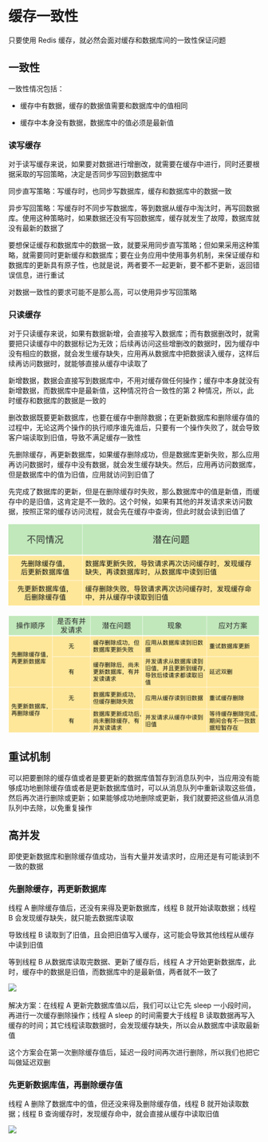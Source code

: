 # 缓存一致性

只要使用 Redis 缓存，就必然会面对缓存和数据库间的一致性保证问题

## 一致性

一致性情况包括：

- 缓存中有数据，缓存的数据值需要和数据库中的值相同

- 缓存中本身没有数据，数据库中的值必须是最新值

### 读写缓存

对于读写缓存来说，如果要对数据进行增删改，就需要在缓存中进行，同时还要根据采取的写回策略，决定是否同步写回到数据库中

同步直写策略：写缓存时，也同步写数据库，缓存和数据库中的数据一致

异步写回策略：写缓存时不同步写数据库，等到数据从缓存中淘汰时，再写回数据库。使用这种策略时，如果数据还没有写回数据库，缓存就发生了故障，数据库就没有最新的数据了

要想保证缓存和数据库中的数据一致，就要采用同步直写策略；但如果采用这种策略，就需要同时更新缓存和数据库；要在业务应用中使用事务机制，来保证缓存和数据库的更新具有原子性，也就是说，两者要不一起更新，要不都不更新，返回错误信息，进行重试

对数据一致性的要求可能不是那么高，可以使用异步写回策略

### 只读缓存

对于只读缓存来说，如果有数据新增，会直接写入数据库；而有数据删改时，就需要把只读缓存中的数据标记为无效；后续再访问这些增删改的数据时，因为缓存中没有相应的数据，就会发生缓存缺失，应用再从数据库中把数据读入缓存，这样后续再访问数据时，就能够直接从缓存中读取了

新增数据，数据会直接写到数据库中，不用对缓存做任何操作；缓存中本身就没有新增数据，而数据库中是最新值，这种情况符合一致性的第 2 种情况，所以，此时缓存和数据库的数据是一致的

删改数据既要更新数据库，也要在缓存中删除数据；在更新数据库和删除缓存值的过程中，无论这两个操作的执行顺序谁先谁后，只要有一个操作失败了，就会导致客户端读取到旧值，导致不满足缓存一致性

先删除缓存，再更新数据库，如果缓存删除成功，但是数据库更新失败，那么应用再访问数据时，缓存中没有数据，就会发生缓存缺失。然后，应用再访问数据库，但是数据库中的值为旧值，应用就访问到旧值了

先完成了数据库的更新，但是在删除缓存时失败，那么数据库中的值是新值，而缓存中的是旧值，这肯定是不一致的。这个时候，如果有其他的并发请求来访问数据，按照正常的缓存访问流程，就会先在缓存中查询，但此时就会读到旧值了

![](../../Picture/Redis/note/cache_consistency/01.png)

![](../../Picture/Redis/note/cache_consistency/02.png)

## 重试机制

可以把要删除的缓存值或者是要更新的数据库值暂存到消息队列中，当应用没有能够成功地删除缓存值或者是更新数据库值时，可以从消息队列中重新读取这些值，然后再次进行删除或更新；如果能够成功地删除或更新，我们就要把这些值从消息队列中去除，以免重复操作

## 高并发

即使更新数据库和删除缓存值成功，当有大量并发请求时，应用还是有可能读到不一致的数据

### 先删除缓存，再更新数据库

线程 A 删除缓存值后，还没有来得及更新数据库，线程 B 就开始读取数据；线程 B 会发现缓存缺失，就只能去数据库读取

导致线程 B 读取到了旧值，且会把旧值写入缓存，这可能会导致其他线程从缓存中读到旧值

等到线程 B 从数据库读取完数据、更新了缓存后，线程 A 才开始更新数据库，此时，缓存中的数据是旧值，而数据库中的是最新值，两者就不一致了

![](../../../Picture/Database/Redis/consistency/03.png)

解决方案：在线程 A 更新完数据库值以后，我们可以让它先 sleep 一小段时间，再进行一次缓存删除操作；线程 A sleep 的时间需要大于线程 B 读取数据再写入缓存的时间；其它线程读取数据时，会发现缓存缺失，所以会从数据库中读取最新值

这个方案会在第一次删除缓存值后，延迟一段时间再次进行删除，所以我们也把它叫做延迟双删

### 先更新数据库值，再删除缓存值

线程 A 删除了数据库中的值，但还没来得及删除缓存值，线程 B 就开始读取数据；线程 B 查询缓存时，发现缓存命中，就会直接从缓存中读取旧值

![](../../../Picture/Database/Redis/consistency/04.png)